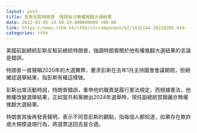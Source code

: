 ```yaml
---
layout: post
title: 彭斯反駁特朗普　強調自己無權推翻大選結果
date: 2022-02-05 14:50:29.000000000 +08:00
link: https://news.rthk.hk/rthk/ch/component/k2/1632104-20220205.htm
categories: rthk
---
```


美國前副總統彭斯反駁前總統特朗普，強調特朗普關於他有權推翻大選結果的言論是錯誤。

特朗普一直聲稱2020年的大選舞弊，要求彭斯在去年1月主持國會會議期間，拒絕確認選舉結果，指彭斯有權這樣做。

彭斯出席活動時說，特朗普錯誤，重申他的職責是履行憲法規定，而根據憲法，他無權改變選舉結果，正如當共和黨勝出2024年選舉時，現任副總統賀錦麗亦無權推翻大選結果。

特朗普其後再發表聲明，表示不同意彭斯的觀點，指每個人都知道，如果存在欺詐或大規模違規行為，將選票送回去是合適。
